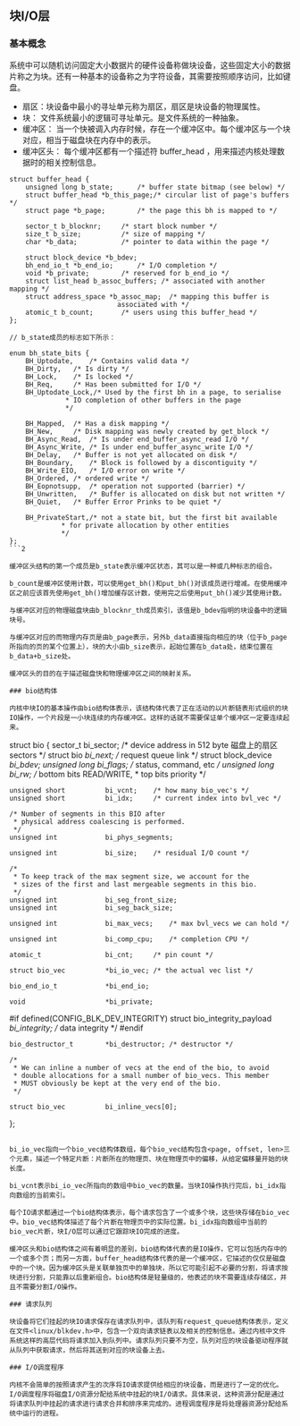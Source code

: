 ## 块I/O层

### 基本概念

系统中可以随机访问固定大小数据片的硬件设备称做块设备，这些固定大小的数据片称之为块。还有一种基本的设备称之为字符设备，其需要按照顺序访问，比如键盘。

- 扇区：块设备中最小的寻址单元称为扇区，扇区是块设备的物理属性。
- 块： 文件系统最小的逻辑可寻址单元。是文件系统的一种抽象。
- 缓冲区： 当一个快被调入内存时候，存在一个缓冲区中。每个缓冲区与一个块对应，相当于磁盘块在内存中的表示。
- 缓冲区头： 每个缓冲区都有一个描述符 buffer_head ，用来描述内核处理数据时的相关控制信息。

```
struct buffer_head {
	unsigned long b_state;		/* buffer state bitmap (see below) */
	struct buffer_head *b_this_page;/* circular list of page's buffers */
	struct page *b_page;		/* the page this bh is mapped to */

	sector_t b_blocknr;		/* start block number */
	size_t b_size;			/* size of mapping */
	char *b_data;			/* pointer to data within the page */

	struct block_device *b_bdev;
	bh_end_io_t *b_end_io;		/* I/O completion */
 	void *b_private;		/* reserved for b_end_io */
	struct list_head b_assoc_buffers; /* associated with another mapping */
	struct address_space *b_assoc_map;	/* mapping this buffer is
						   associated with */
	atomic_t b_count;		/* users using this buffer_head */
};

// b_state成员的标志如下所示：

enum bh_state_bits {
	BH_Uptodate,	/* Contains valid data */
	BH_Dirty,	/* Is dirty */
	BH_Lock,	/* Is locked */
	BH_Req,		/* Has been submitted for I/O */
	BH_Uptodate_Lock,/* Used by the first bh in a page, to serialise
			  * IO completion of other buffers in the page
			  */

	BH_Mapped,	/* Has a disk mapping */
	BH_New,		/* Disk mapping was newly created by get_block */
	BH_Async_Read,	/* Is under end_buffer_async_read I/O */
	BH_Async_Write,	/* Is under end_buffer_async_write I/O */
	BH_Delay,	/* Buffer is not yet allocated on disk */
	BH_Boundary,	/* Block is followed by a discontiguity */
	BH_Write_EIO,	/* I/O error on write */
	BH_Ordered,	/* ordered write */
	BH_Eopnotsupp,	/* operation not supported (barrier) */
	BH_Unwritten,	/* Buffer is allocated on disk but not written */
	BH_Quiet,	/* Buffer Error Prinks to be quiet */

	BH_PrivateStart,/* not a state bit, but the first bit available
			 * for private allocation by other entities
			 */
};
```2

缓冲区头结构的第一个成员是b_state表示缓冲区状态，其可以是一种或几种标志的组合。

b_count是缓冲区使用计数，可以使用get_bh()和put_bh()对该成员进行增减。在使用缓冲区之前应该首先使用get_bh()增加缓存区计数，使用完之后使用put_bh()减少其使用计数。

与缓冲区对应的物理磁盘块由b_blocknr_th成员索引，该值是b_bdev指明的块设备中的逻辑块号。

与缓冲区对应的而物理内存页是由b_page表示，另外b_data直接指向相应的块（位于b_page所指向的页的某个位置上），块的大小由b_size表示，起始位置在b_data处，结束位置在b_data+b_size处。

缓冲区头的目的在于描述磁盘快和物理缓冲区之间的映射关系。

### bio结构体

内核中块IO的基本操作由bio结构体表示，该结构体代表了正在活动的以片断链表形式组织的块IO操作，一个片段是一小块连续的内存缓冲区。这样的话就不需要保证单个缓冲区一定要连续起来。

```
struct bio {
	sector_t				bi_sector;	/* device address in 512 byte 磁盘上的扇区
										sectors */
	struct bio				*bi_next;	/* request queue link */
	struct block_device		*bi_bdev;
	unsigned long			bi_flags;	/* status, command, etc */
	unsigned long			bi_rw;		/* bottom bits READ/WRITE,
										 * top bits priority
										 */

	unsigned short			bi_vcnt;	/* how many bio_vec's */
	unsigned short			bi_idx;		/* current index into bvl_vec */

	/* Number of segments in this BIO after
	 * physical address coalescing is performed.
	 */
	unsigned int			bi_phys_segments;

	unsigned int			bi_size;	/* residual I/O count */

	/*
	 * To keep track of the max segment size, we account for the
	 * sizes of the first and last mergeable segments in this bio.
	 */
	unsigned int			bi_seg_front_size;
	unsigned int			bi_seg_back_size;

	unsigned int			bi_max_vecs;	/* max bvl_vecs we can hold */

	unsigned int			bi_comp_cpu;	/* completion CPU */

	atomic_t				bi_cnt;		/* pin count */

	struct bio_vec			*bi_io_vec;	/* the actual vec list */

	bio_end_io_t			*bi_end_io;

	void					*bi_private;
	
#if defined(CONFIG_BLK_DEV_INTEGRITY)
	struct bio_integrity_payload *bi_integrity;  /* data integrity */
#endif

	bio_destructor_t		*bi_destructor;	/* destructor */

	/*
	 * We can inline a number of vecs at the end of the bio, to avoid
	 * double allocations for a small number of bio_vecs. This member
	 * MUST obviously be kept at the very end of the bio.
	 */
	 
	struct bio_vec			bi_inline_vecs[0];
};
```

bi_io_vec指向一个bio_vec结构体数组，每个bio_vec结构包含<page, offset, len>三个元素，描述一个特定片断：片断所在的物理页、块在物理页中的偏移，从给定偏移量开始的块长度。

bi_vcnt表示bi_io_vec所指向的数组中bio_vec的数量。当块IO操作执行完后，bi_idx指向数组的当前索引。

每个IO请求都通过一个bio结构体表示，每个请求包含了一个或多个块，这些块存储在bio_vec中。bio_vec结构体描述了每个片断在物理页中的实际位置。bi_idx指向数组中当前的bio_vec片断，块I/O层可以通过它跟踪块IO完成的进度。

缓冲区头和bio结构体之间有着明显的差别，bio结构体代表的是IO操作，它可以包括内存中的一个或多个页；而另一方面，buffer_head结构体代表的是一个缓冲区，它描述的仅仅是磁盘中的一个块。因为缓冲区头是关联单独页中的单独块，所以它可能引起不必要的分割，将请求按块进行分割，只能靠以后重新组合。bio结构体是轻量级的，他表述的块不需要连续存储区，并且不需要分割I/O操作。

### 请求队列

块设备将它们挂起的块IO请求保存在请求队列中，该队列有request_queue结构体表示，定义在文件<linux/blkdev.h>中，包含一个双向请求链表以及相关的控制信息。通过内核中文件系统这样的高层代码将请求加入到队列中。请求队列只要不为空，队列对应的块设备驱动程序就从队列中获取请求，然后将其送到对应的块设备上去。

### I/O调度程序

内核不会简单的按照请求产生的次序将IO请求提供给相应的块设备，而是进行了一定的优化。I/O调度程序将磁盘I/O资源分配给系统中挂起的块I/O请求。具体来说，这种资源分配是通过将请求队列中挂起的请求进行请求合并和排序来完成的。进程调度程序是将处理器资源分配给系统中运行的进程。